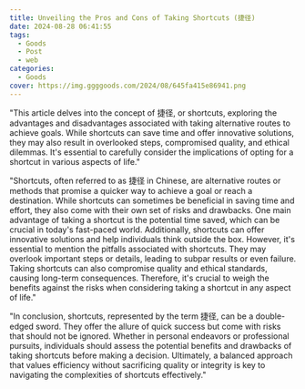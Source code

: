 ```yaml
---
title: Unveiling the Pros and Cons of Taking Shortcuts (捷径)
date: 2024-08-28 06:41:55
tags:
  - Goods
  - Post
  - web
categories:
  - Goods
cover: https://img.ggggoods.com/2024/08/645fa415e86941.png
---
```


"This article delves into the concept of 捷径, or shortcuts, exploring the advantages and disadvantages associated with taking alternative routes to achieve goals. While shortcuts can save time and offer innovative solutions, they may also result in overlooked steps, compromised quality, and ethical dilemmas. It's essential to carefully consider the implications of opting for a shortcut in various aspects of life."

"Shortcuts, often referred to as 捷径 in Chinese, are alternative routes or methods that promise a quicker way to achieve a goal or reach a destination. While shortcuts can sometimes be beneficial in saving time and effort, they also come with their own set of risks and drawbacks. One main advantage of taking a shortcut is the potential time saved, which can be crucial in today's fast-paced world. Additionally, shortcuts can offer innovative solutions and help individuals think outside the box. However, it's essential to mention the pitfalls associated with shortcuts. They may overlook important steps or details, leading to subpar results or even failure. Taking shortcuts can also compromise quality and ethical standards, causing long-term consequences. Therefore, it's crucial to weigh the benefits against the risks when considering taking a shortcut in any aspect of life."

"In conclusion, shortcuts, represented by the term 捷径, can be a double-edged sword. They offer the allure of quick success but come with risks that should not be ignored. Whether in personal endeavors or professional pursuits, individuals should assess the potential benefits and drawbacks of taking shortcuts before making a decision. Ultimately, a balanced approach that values efficiency without sacrificing quality or integrity is key to navigating the complexities of shortcuts effectively."
